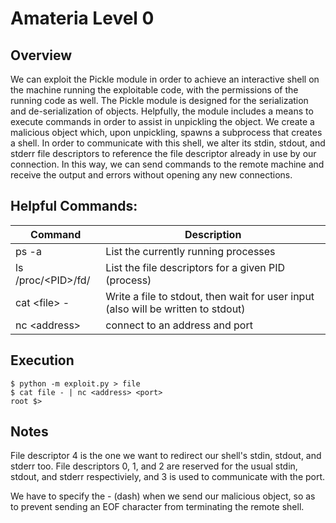 # Amateria Level 0

## Overview

We can exploit the Pickle module in order to achieve an interactive shell on the machine running the exploitable code, with the permissions of the running code as well.  The Pickle module is designed for the serialization and de-serialization of objects.  Helpfully, the module includes a means to execute commands in order to assist in unpickling the object.  We create a malicious object which, upon unpickling, spawns a subprocess that creates a shell.  In order to communicate with this shell, we alter its stdin, stdout, and stderr file descriptors to reference the file descriptor already in use by our connection.  In this way, we can send commands to the remote machine and receive the output and errors without opening any new connections.

## Helpful Commands:

Command | Description
--------|------------
ps -a | List the currently running processes
ls /proc/\<PID>/fd/ | List the file descriptors for a given PID (process)
cat \<file> - | Write a file to stdout, then wait for user input (also will be written to stdout)
nc \<address> <port> | connect to an address and port

## Execution

```
$ python -m exploit.py > file
$ cat file - | nc <address> <port>
root $>
```

## Notes

File descriptor 4 is the one we want to redirect our shell's stdin, stdout, and stderr too.  File descriptors 0, 1, and 2 are reserved for the usual stdin, stdout, and stderr respectiviely, and 3 is used to communicate with the port.

We have to specify the - (dash) when we send our malicious object, so as to prevent sending an EOF character from terminating the remote shell.
